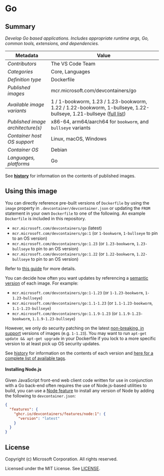 # Go

## Summary

*Develop Go based applications. Includes appropriate runtime args, Go, common tools, extensions, and dependencies.*

| Metadata | Value |
|----------|-------|
| *Contributors* | The VS Code Team |
| *Categories* | Core, Languages |
| *Definition type* | Dockerfile |
| *Published images* | mcr.microsoft.com/devcontainers/go |
| *Available image variants* | 1 / 1-bookworm, 1.23 / 1.23-bookworm, 1.22 / 1.22-bookworm, 1-bullseye, 1.22-bullseye, 1.21-bullseye ([full list](https://mcr.microsoft.com/v2/devcontainers/go/tags/list)) |
| *Published image architecture(s)* | x86-64, arm64/aarch64 for `bookworm`, and `bullseye` variants |
| *Container host OS support* | Linux, macOS, Windows |
| *Container OS* | Debian |
| *Languages, platforms* | Go |

See **[history](history)** for information on the contents of published images.

## Using this image

You can directly reference pre-built versions of `Dockerfile` by using the `image` property in `.devcontainer/devcontainer.json` or updating the `FROM` statement in your own  `Dockerfile` to one of the following. An example `Dockerfile` is included in this repository.

- `mcr.microsoft.com/devcontainers/go` (latest)
- `mcr.microsoft.com/devcontainers/go:1` (or `1-bookworm`, `1-bullseye` to pin to an OS version)
- `mcr.microsoft.com/devcontainers/go:1.23` (or `1.23-bookworm`, `1.23-bullseye` to pin to an OS version)
- `mcr.microsoft.com/devcontainers/go:1.22` (or `1.22-bookworm`, `1.22-bullseye` to pin to an OS version)

Refer to [this guide](https://containers.dev/guide/dockerfile) for more details.

You can decide how often you want updates by referencing a [semantic version](https://semver.org/) of each image. For example:

- `mcr.microsoft.com/devcontainers/go:1-1.23` (or `1-1.23-bookworm`, `1-1.23-bullseye`)
- `mcr.microsoft.com/devcontainers/go:1.1-1.23` (or `1.1-1.23-bookworm`, `1.1-1.23-bullseye`)
- `mcr.microsoft.com/devcontainers/go:1.1.9-1.23` (or `1.1.9-1.23-bookworm`, `1.1.9-1.23-bullseye`)

However, we only do security patching on the latest [non-breaking, in support](https://github.com/devcontainers/images/issues/90) versions of images (e.g. `1-1.23`). You may want to run `apt-get update && apt-get upgrade` in your Dockerfile if you lock to a more specific version to at least pick up OS security updates.

See [history](history) for information on the contents of each version and [here for a complete list of available tags](https://mcr.microsoft.com/v2/devcontainers/go/tags/list).


#### Installing Node.js

Given JavaScript front-end web client code written for use in conjunction with a Go back-end often requires the use of Node.js-based utilities to build, you can use a [Node feature](https://github.com/devcontainers/features/tree/main/src/node) to install any version of Node by adding the following to `devcontainer.json`:

```json
{
  "features": {
    "ghcr.io/devcontainers/features/node:1": {
      "version": "latest"
    }
  }
}
```

## License

Copyright (c) Microsoft Corporation. All rights reserved.

Licensed under the MIT License. See [LICENSE](https://github.com/microsoft/vscode-dev-containers/blob/main/LICENSE).
